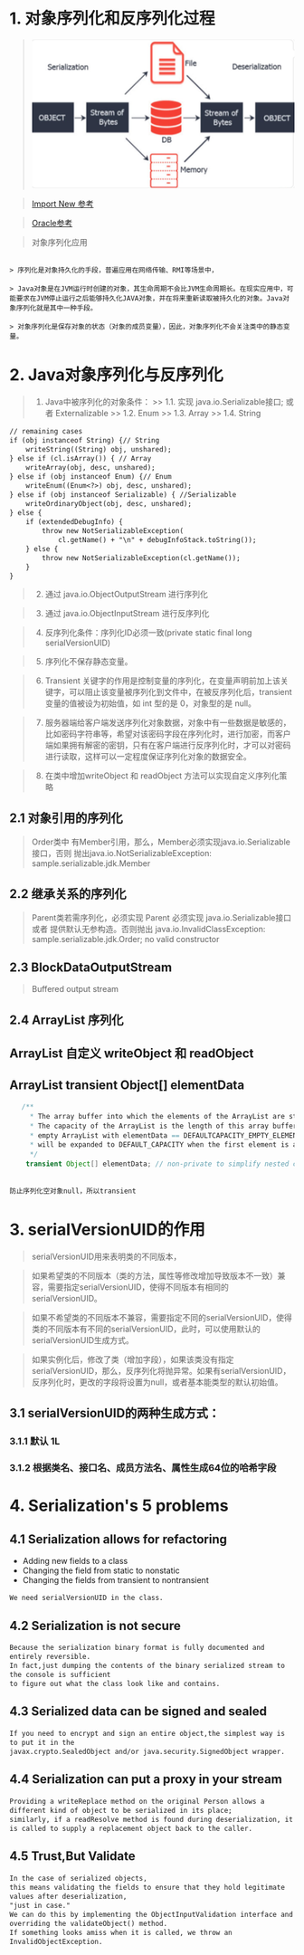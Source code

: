 # 1. 对象序列化和反序列化过程
> ![](https://github.com/soyona/condor/blob/master/basic-sample-serializable/basic-sample-serializable-jdk/src/main/resources/img/jdk-serialization.png)
 
> [Import New 参考](http://www.importnew.com/24490.html)
 
> [Oracle参考](https://docs.oracle.com/javase/7/docs/platform/serialization/spec/serial-arch.html)
  
> 对象序列化应用
```text

> 序列化是对象持久化的手段，普遍应用在网络传输、RMI等场景中，
 
> Java对象是在JVM运行时创建的对象，其生命周期不会比JVM生命周期长。在现实应用中，可能要求在JVM停止运行之后能够持久化JAVA对象，并在将来重新读取被持久化的对象。Java对象序列化就是其中一种手段。
   
> 对象序列化是保存对象的状态（对象的成员变量），因此，对象序列化不会关注类中的静态变量。

```

# 2. Java对象序列化与反序列化
> 1. Java中被序列化的对象条件：
    >> 1.1. 实现 java.io.Serializable接口; 或者  Externalizable
    >> 1.2. Enum
    >> 1.3. Array
    >> 1.4. String 
```text
// remaining cases
if (obj instanceof String) {// String
    writeString((String) obj, unshared);
} else if (cl.isArray()) { // Array
    writeArray(obj, desc, unshared);
} else if (obj instanceof Enum) {// Enum
    writeEnum((Enum<?>) obj, desc, unshared);
} else if (obj instanceof Serializable) { //Serializable 
    writeOrdinaryObject(obj, desc, unshared);
} else {
    if (extendedDebugInfo) {
        throw new NotSerializableException(
            cl.getName() + "\n" + debugInfoStack.toString());
    } else {
        throw new NotSerializableException(cl.getName());
    }
}
```    
 
> 2. 通过 java.io.ObjectOutputStream 进行序列化
 
> 3. 通过 java.io.ObjectInputStream 进行反序列化
 
> 4. 反序列化条件：序列化ID必须一致(private static final long serialVersionUID)

> 5. 序列化不保存静态变量。
 
> 6. Transient 关键字的作用是控制变量的序列化，在变量声明前加上该关键字，可以阻止该变量被序列化到文件中，在被反序列化后，transient 变量的值被设为初始值，如 int 型的是 0，对象型的是 null。
 
> 7. 服务器端给客户端发送序列化对象数据，对象中有一些数据是敏感的，比如密码字符串等，希望对该密码字段在序列化时，进行加密，而客户端如果拥有解密的密钥，只有在客户端进行反序列化时，才可以对密码进行读取，这样可以一定程度保证序列化对象的数据安全。
 
> 8. 在类中增加writeObject 和 readObject 方法可以实现自定义序列化策略  


## 2.1 对象引用的序列化
> Order类中 有Member引用，那么，Member必须实现java.io.Serializable接口，否则 抛出java.io.NotSerializableException: sample.serializable.jdk.Member

## 2.2 继承关系的序列化
> Parent类若需序列化，必须实现 Parent 必须实现 java.io.Serializable接口 或者 提供默认无参构造。否则抛出 java.io.InvalidClassException: sample.serializable.jdk.Order; no valid constructor 
 
## 2.3 BlockDataOutputStream
> Buffered output stream

## 2.4 ArrayList 序列化
## ArrayList 自定义 writeObject 和 readObject 
 
## ArrayList transient Object[] elementData
```java
   /**
     * The array buffer into which the elements of the ArrayList are stored.
     * The capacity of the ArrayList is the length of this array buffer. Any
     * empty ArrayList with elementData == DEFAULTCAPACITY_EMPTY_ELEMENTDATA
     * will be expanded to DEFAULT_CAPACITY when the first element is added.
     */
    transient Object[] elementData; // non-private to simplify nested class access
``` 
```text

防止序列化空对象null，所以transient
```
# 3. serialVersionUID的作用
> serialVersionUID用来表明类的不同版本，
 
> 如果希望类的不同版本（类的方法，属性等修改增加导致版本不一致）兼容，需要指定serialVersionUID，使得不同版本有相同的serialVersionUID。
 
> 如果不希望类的不同版本不兼容，需要指定不同的serialVersionUID，使得类的不同版本有不同的serialVersionUID，此时，可以使用默认的serialVersionUID生成方式。 
 
> 如果实例化后，修改了类（增加字段），如果该类没有指定serialVersionUID，那么，反序列化将抛异常。如果有serialVersionUID，反序列化时，更改的字段将设置为null，或者基本能类型的默认初始值。

 
## 3.1 serialVersionUID的两种生成方式：

### 3.1.1 默认 1L
 
### 3.1.2 根据类名、接口名、成员方法名、属性生成64位的哈希字段


# 4. Serialization's 5 problems
## 4.1 Serialization allows for refactoring
- Adding new fields to a class
- Changing the field from static to nonstatic
- Changing the fields from transient to nontransient
```text
We need serialVersionUID in the class.
```
## 4.2 Serialization is not secure
```text
Because the serialization binary format is fully documented and entirely reversible.
In fact,just dumping the contents of the binary serialized stream to the console is sufficient
to figure out what the class look like and contains.
```
## 4.3 Serialized data can be signed and sealed
```text
If you need to encrypt and sign an entire object,the simplest way is to put it in the 
javax.crypto.SealedObject and/or java.security.SignedObject wrapper.
```
## 4.4 Serialization can put a proxy in your stream
```text
Providing a writeReplace method on the original Person allows a different kind of object to be serialized in its place; 
similarly, if a readResolve method is found during deserialization, it is called to supply a replacement object back to the caller.
```
## 4.5 Trust,But Validate
```text
In the case of serialized objects, 
this means validating the fields to ensure that they hold legitimate values after deserialization, 
"just in case." 
We can do this by implementing the ObjectInputValidation interface and overriding the validateObject() method. 
If something looks amiss when it is called, we throw an InvalidObjectException.
```
